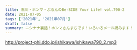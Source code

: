 ```yaml
---
title: 石川・ホンマ・ぶるんのBe-SIDE Your Life! vol.790-2
date: 2021-07-05
tags: ['2021年', '2021年07月']
draft: false
summary: ニシナナ裏話！ホンマさんまちです！いろいろメール読みます！
---
```


http://project-phi.ddo.jp/ishikawa/ishikawa790_2.mp3
